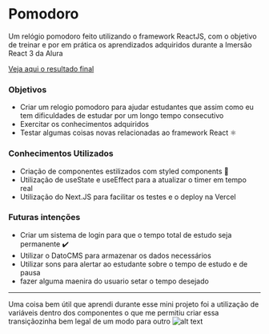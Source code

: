 # Pomodoro

Um relógio pomodoro feito utilizando o framework ReactJS, com o objetivo de treinar e por em prática os aprendizados adquiridos durante a Imersão React 3 da Alura

[Veja aqui o resultado final](https://relochinho.vercel.app)


### Objetivos
* Criar um relogio pomodoro para ajudar estudantes que assim como eu tem dificuldades de estudar por um longo tempo consecutivo
* Exercitar os conhecimentos adquiridos
* Testar algumas coisas novas relacionadas ao framework React :atom_symbol:

### Conhecimentos Utilizados
* Criação de componentes estilizados com styled components :nail_care:
* Utilização de useState e useEffect para a atualizar o timer em tempo real
* Utilização do Next.JS para facilitar os testes e o deploy na Vercel

### Futuras intenções
* Criar um sistema de login para que o tempo total de estudo seja permanente ✔️
* Utilizar o DatoCMS para armazenar os dados necessários
* Utilizar sons para alertar ao estudante sobre o tempo de estudo e de pausa
* fazer alguma maenira do usuario setar o tempo desejado

___

Uma coisa bem útil que aprendi durante esse mini projeto foi a utilização de variáveis dentro dos componentes o que me permitiu criar essa transiçãozinha bem legal de um modo para outro
![alt text](https://i.imgur.com/W4rWuIE.gif)



